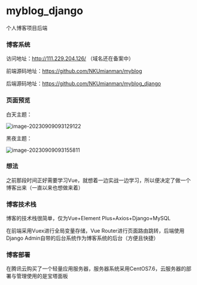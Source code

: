 # myblog_django
个人博客项目后端

### 博客系统

访问地址：http://111.229.204.126/ （域名还在备案中）

前端源码地址：https://github.com/NKUmianman/myblog

后端源码地址：https://github.com/NKUmianman/myblog_django

### 页面预览

白天主题：

![image-20230909093129122](https://gitee.com/mianmann/drawing-bed-warehouse/raw/master/img/image-20230909093129122.png)

黑夜主题：

![image-20230909093155811](https://gitee.com/mianmann/drawing-bed-warehouse/raw/master/img/image-20230909093155811.png)

### 想法

之前那段时间正好需要学习Vue，就想着一边实战一边学习，所以便决定了做一个博客出来（一直以来也想做来着）

### 博客技术栈

博客的技术栈很简单，仅为Vue+Element Plus+Axios+Django+MySQL

在前端采用Vuex进行全局变量存储，Vue Router进行页面路由跳转，后端使用Django Admin自带的后台系统作为博客系统的后台（方便且快捷）

### 博客部署

在腾讯云购买了一个轻量应用服务器，服务器系统采用CentOS7.6，云服务器的部署与管理使用的是宝塔面板
